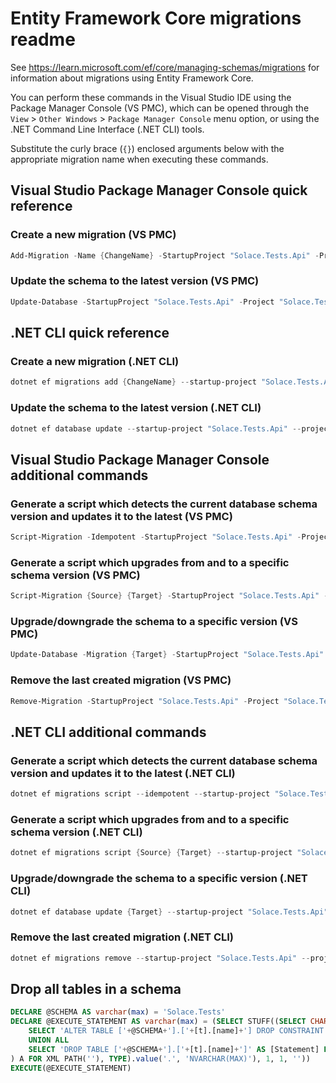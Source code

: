 # Entity Framework Core migrations readme

See <https://learn.microsoft.com/ef/core/managing-schemas/migrations> for information about migrations
using Entity Framework Core.

You can perform these commands in the Visual Studio IDE using the Package Manager Console (VS PMC), which can
be opened through the `View` > `Other Windows` > `Package Manager Console` menu option, or using the .NET
Command Line Interface (.NET CLI) tools.

Substitute the curly brace (`{}`) enclosed arguments below with the appropriate migration name when
executing these commands.

## Visual Studio Package Manager Console quick reference

### Create a new migration (VS PMC)

```powershell
Add-Migration -Name {ChangeName} -StartupProject "Solace.Tests.Api" -Project "Solace.Tests.Infrastructure"
```

### Update the schema to the latest version (VS PMC)

```powershell
Update-Database -StartupProject "Solace.Tests.Api" -Project "Solace.Tests.Infrastructure"
```

## .NET CLI quick reference

### Create a new migration (.NET CLI)

```powershell
dotnet ef migrations add {ChangeName} --startup-project "Solace.Tests.Api" --project "Solace.Tests.Infrastructure"
```

### Update the schema to the latest version (.NET CLI)

```powershell
dotnet ef database update --startup-project "Solace.Tests.Api" --project "Solace.Tests.Infrastructure"
```

## Visual Studio Package Manager Console additional commands

### Generate a script which detects the current database schema version and updates it to the latest (VS PMC)

```powershell
Script-Migration -Idempotent -StartupProject "Solace.Tests.Api" -Project "Solace.Tests.Infrastructure"
```

### Generate a script which upgrades from and to a specific schema version (VS PMC)

```powershell
Script-Migration {Source} {Target} -StartupProject "Solace.Tests.Api" -Project "Solace.Tests.Infrastructure"
```

### Upgrade/downgrade the schema to a specific version (VS PMC)

```powershell
Update-Database -Migration {Target} -StartupProject "Solace.Tests.Api" -Project "Solace.Tests.Infrastructure"
```

### Remove the last created migration (VS PMC)

```powershell
Remove-Migration -StartupProject "Solace.Tests.Api" -Project "Solace.Tests.Infrastructure"
```

## .NET CLI additional commands

### Generate a script which detects the current database schema version and updates it to the latest (.NET CLI)

```powershell
dotnet ef migrations script --idempotent --startup-project "Solace.Tests.Api" --project "Solace.Tests.Infrastructure"
```

### Generate a script which upgrades from and to a specific schema version (.NET CLI)

```powershell
dotnet ef migrations script {Source} {Target} --startup-project "Solace.Tests.Api" --project "Solace.Tests.Infrastructure"
```

### Upgrade/downgrade the schema to a specific version (.NET CLI)

```powershell
dotnet ef database update {Target} --startup-project "Solace.Tests.Api" --project "Solace.Tests.Infrastructure"
```

### Remove the last created migration (.NET CLI)

```powershell
dotnet ef migrations remove --startup-project "Solace.Tests.Api" --project "Solace.Tests.Infrastructure"
```

## Drop all tables in a schema

```sql
DECLARE @SCHEMA AS varchar(max) = 'Solace.Tests'
DECLARE @EXECUTE_STATEMENT AS varchar(max) = (SELECT STUFF((SELECT CHAR(13) + CHAR(10) + [Statement] FROM (
    SELECT 'ALTER TABLE ['+@SCHEMA+'].['+[t].[name]+'] DROP CONSTRAINT ['+[fk].[name]+']' AS [Statement] FROM [sys].[foreign_keys] AS [fk] INNER JOIN [sys].[tables] AS [t] ON [t].[object_id] = [fk].[parent_object_id] INNER JOIN [sys].[schemas] AS [s] ON [s].[schema_id] = [t].[schema_id] WHERE [s].[name] = @SCHEMA
    UNION ALL
    SELECT 'DROP TABLE ['+@SCHEMA+'].['+[t].[name]+']' AS [Statement] FROM [sys].[tables] AS [t] INNER JOIN [sys].[schemas] AS [s] ON [s].[schema_id] = [t].[schema_id] WHERE [s].[name] = @SCHEMA
) A FOR XML PATH(''), TYPE).value('.', 'NVARCHAR(MAX)'), 1, 1, ''))
EXECUTE(@EXECUTE_STATEMENT)
```
